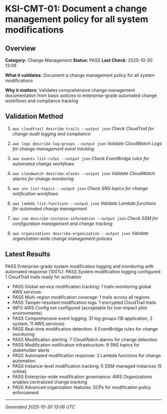 # KSI-CMT-01: Document a change management policy for all system modifications

## Overview

**Category:** Change Management
**Status:** PASS
**Last Check:** 2025-10-30 13:06

**What it validates:** Document a change management policy for all system modifications

**Why it matters:** Validates comprehensive change management documentation from basic policies to enterprise-grade automated change workflows and compliance tracking

## Validation Method

1. `aws cloudtrail describe-trails --output json`
   *Check CloudTrail for change audit logging and compliance*

2. `aws logs describe-log-groups --output json`
   *Validate CloudWatch Logs for change management event tracking*

3. `aws events list-rules --output json`
   *Check EventBridge rules for automated change workflows*

4. `aws cloudwatch describe-alarms --output json`
   *Validate CloudWatch alarms for change monitoring*

5. `aws sns list-topics --output json`
   *Check SNS topics for change notification workflows*

6. `aws lambda list-functions --output json`
   *Validate Lambda functions for automated change management*

7. `aws ssm describe-instance-information --output json`
   *Check SSM for configuration management and change tracking*

8. `aws organizations describe-organization --output json`
   *Validate organization-wide change management policies*

## Latest Results

PASS Enterprise-grade system modification logging and monitoring with automated response (100%): PASS System modification logging configured: 1 CloudTrail trails ready for activation
- PASS Global service modification tracking: 1 trails monitoring global AWS services
- PASS Multi-region modification coverage: 1 trails across all regions
- PASS Tamper-resistant modification logs: 1 encrypted CloudTrail trails
- INFO AWS Config not configured (acceptable for low-impact pilot environments)
- PASS Comprehensive event logging: 31 log groups (18 application, 2 system, 11 AWS services)
- PASS Real-time modification detection: 4 EventBridge rules for change monitoring
- PASS Modification alerting: 7 CloudWatch alarms for change detection
- PASS Modification notification infrastructure: 9 SNS topics for stakeholder alerts
- PASS Automated modification response: 2 Lambda functions for change automation
- PASS Instance-level modification tracking: 5 SSM-managed instances (5 online)
- PASS Enterprise-wide modification governance: AWS Organizations enables centralized change tracking
- PASS Advanced organization features: SCPs for modification policy enforcement

---
*Generated 2025-10-30 13:06 UTC*